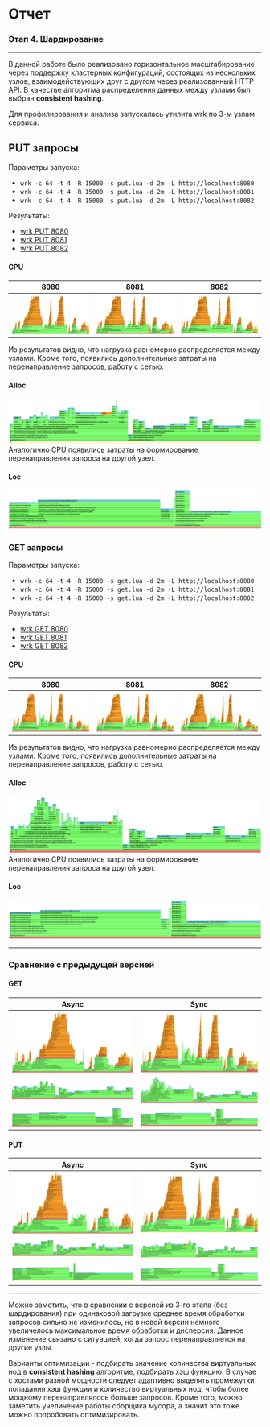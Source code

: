 # Отчет 
### Этап 4. Шардирование

---

В данной работе было реализовано горизонтальное масштабирование через поддержку кластерных конфигураций, состоящих из 
нескольких узлов, взаимодействующих друг с другом через реализованный HTTP API.
В качестве алгоритма распределения данных между узлами был выбран **consistent hashing**.

Для профилирования и анализа запускалась утилита wrk по 3-м узлам сервиса.
## PUT запросы
Параметры запуска:
* `wrk -c 64 -t 4 -R 15000 -s put.lua -d 2m -L http://localhost:8080`
* `wrk -c 64 -t 4 -R 15000 -s put.lua -d 2m -L http://localhost:8081`
* `wrk -c 64 -t 4 -R 15000 -s put.lua -d 2m -L http://localhost:8082`

Результаты:
* [wrk PUT 8080](log/put/put_cpu_8080)
* [wrk PUT 8081](log/put/put_cpu_8081)
* [wrk PUT 8082](log/put/put_cpu_8082)

#### CPU
| 8080 | 8081 | 8082 |
| :---: | :----: | :---: |
| ![put_cpu_8080.png](res/put/put_cpu_8080.png) | ![put_cpu_8081.png](res/put/put_cpu_8081.png) | ![put_cpu_8082.png](res/put/put_cpu_8082.png) |

Из результатов видно, что нагрузка равномерно распределяется между узлами.
Кроме того, появились дополнительные затраты на перенаправление запросов, работу с сетью.
#### Alloc
![put_mem.png](res/put/put_mem.png)
Аналогично CPU появились затраты на формирование перенаправления запроса на другой узел.

#### Loc
![put_lock.png](res/put/put_lock.png)

### GET запросы
Параметры запуска:
* `wrk -c 64 -t 4 -R 15000 -s get.lua -d 2m -L http://localhost:8080`
* `wrk -c 64 -t 4 -R 15000 -s get.lua -d 2m -L http://localhost:8081`
* `wrk -c 64 -t 4 -R 15000 -s get.lua -d 2m -L http://localhost:8082`

Результаты:
* [wrk GET 8080](log/get/get_cpu_8080)
* [wrk GET 8081](log/get/get_cpu_8081)
* [wrk GET 8082](log/get/get_cpu_8082)

#### CPU
| 8080 | 8081 | 8082 |
| :---: | :----: | :---: |
| ![get_cpu_8080.png](res/get/get_cpu_8080.png) | ![get_cpu_8081.png](res/get/get_cpu_8081.png) | ![get_cpu_8082.png](res/get/get_cpu_8082.png) |

Из результатов видно, что нагрузка равномерно распределяется между узлами.
Кроме того, появились дополнительные затраты на перенаправление запросов, работу с сетью.
#### Alloc
![get_mem.png](res/get/get_mem.png)
Аналогично CPU появились затраты на формирование перенаправления запроса на другой узел.

#### Loc
![get_lock.png](res/get/get_lock.png)

---
### Сравнение с предыдущей версией
#### GET
Async      |  Sync
:---:|:---:
![get_cpu.png](res/get/get_cpu_old.png)  |  ![get_cpu.png](res/get/get_cpu_8080.png)
![get_cpu.png](res/get/get_mem_old.png)  |  ![get_cpu.png](res/get/get_mem.png)
![get_cpu.png](res/get/get_lock_old.png)  |  ![get_cpu.png](res/get/get_lock.png)

#### PUT
Async      |  Sync
:---:|:---:
![get_cpu.png](res/put/put_cpu_old.png)  |  ![get_cpu.png](res/put/put_cpu_8080.png)
![get_cpu.png](res/put/put_mem_old.png)  |  ![get_cpu.png](res/put/put_mem.png)
![get_cpu.png](res/put/put_lock_old.png)  |  ![get_cpu.png](res/put/put_lock.png)

---
Можно заметить, что в сравнении с версией из 3-го этапа (без шардирования) при одинаковой загрузке
среднее время обработки запросов сильно не изменилось, но в новой версии немного увеличелось максимальное время 
обработки и дисперсия. Данное изменение связано с ситуацией, когда запрос перенаправляется на другие узлы.

Варианты оптимизации - подбирать значение количества виртуальных нод в **consistent hashing** алгоритме, подбирать 
хэш функцию. В случае с хостами разной мощности следует адаптивно выделять промежутки попадания хэш функции и 
количество виртуальных нод, чтобы более мощному перенаправлялось больше запросов. Кроме того, можно заметить учеличение 
работы сборщика мусора, а значит это тоже можно попробовать оптимизировать.